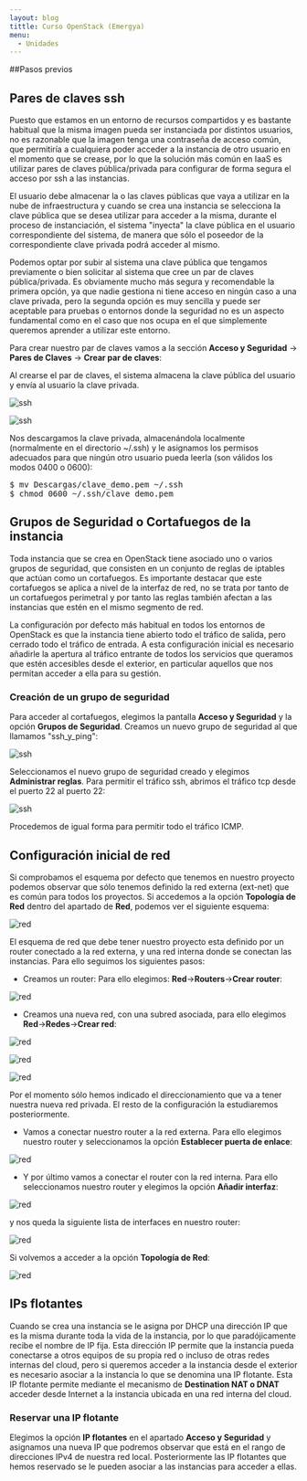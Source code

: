 ```yaml
---
layout: blog
tittle: Curso OpenStack (Emergya)
menu:
  - Unidades
---
```


##Pasos previos

## Pares de claves ssh

Puesto que estamos en un entorno de recursos compartidos y es bastante habitual
que la misma imagen pueda ser instanciada por distintos usuarios, no es
razonable que la imagen tenga una contraseña de acceso común, que permitiría a
cualquiera poder acceder a la instancia de otro usuario en el momento que se
crease, por lo que la solución más común en IaaS es utilizar pares de claves
pública/privada para configurar de forma segura el acceso por ssh a las
instancias.

El usuario debe almacenar la o las claves públicas que vaya a utilizar en la
nube de infraestructura y cuando se crea una instancia se selecciona la clave
pública que se desea utilizar para acceder a la misma, durante el proceso de
instanciación, el sistema "inyecta" la clave pública en el usuario
correspondiente del sistema, de manera que sólo el poseedor de la
correspondiente clave privada podrá acceder al mismo. 

Podemos optar por subir al sistema una clave pública que tengamos previamente o
bien solicitar al sistema que cree un par de claves pública/privada. Es
obviamente mucho más segura y recomendable la primera opción, ya que nadie
gestiona ni tiene acceso en ningún caso a una clave privada, pero la segunda
opción es muy sencilla y puede ser aceptable para pruebas o entornos donde la
seguridad no es un aspecto fundamental como en el caso que nos ocupa en el 
que simplemente queremos aprender a utilizar este entorno.

Para crear nuestro par de claves vamos a la sección **Acceso y Seguridad** -> **Pares de Claves** -> **Crear par de claves**:

Al crearse el par de claves, el sistema almacena la clave pública del usuario y
envía al usuario la clave privada.
	

![ssh](img/previos/01.png)

![ssh](img/previos/02.png)


Nos descargamos la clave privada, almacenándola localmente (normalmente en el
directorio ~/.ssh) y le asignamos los permisos adecuados para que ningún otro
usuario pueda leerla (son válidos los modos 0400 o 0600):

<pre>
$ mv Descargas/clave_demo.pem ~/.ssh
$ chmod 0600 ~/.ssh/clave_demo.pem
</pre>

## Grupos de Seguridad o Cortafuegos de la instancia

Toda instancia que se crea en OpenStack tiene asociado uno o varios grupos de
seguridad, que consisten en un conjunto de reglas de iptables que actúan como un
cortafuegos. Es importante destacar que este cortafuegos se aplica a nivel de la
interfaz de red, no se trata por tanto de un cortafuegos perimetral y por tanto
las reglas también afectan a las instancias que estén en el mismo segmento de red.

La configuración por defecto más habitual en todos los entornos de OpenStack es
que la instancia tiene abierto todo el tráfico de salida, pero cerrado todo el
tráfico de entrada. A esta configuración inicial es necesario añadirle la
apertura al tráfico entrante de todos los servicios que queramos que estén
accesibles desde el exterior, en particular aquellos que nos permitan acceder a
ella para su gestión.

### Creación de un grupo de seguridad

Para acceder al cortafuegos, elegimos la pantalla **Acceso y Seguridad**
y la opción **Grupos de Seguridad**. Creamos un nuevo grupo de seguridad al que llamamos
"ssh_y_ping":


![ssh](img/previos/03.png)


Seleccionamos el nuevo grupo de seguridad creado y elegimos **Administrar reglas**. Para permitir el tráfico ssh, abrimos el tráfico tcp desde el puerto 22
al puerto 22:


![ssh](img/previos/04.png)


Procedemos de igual forma para permitir todo el tráfico ICMP.

## Configuración inicial de red

Si comprobamos el esquema por defecto que tenemos en nuestro proyecto podemos observar que sólo tenemos definido la red externa (ext-net) que es común para todos los proyectos. Si accedemos a la opción **Topología de Red** dentro del apartado de **Red**, podemos ver el siguiente esquema:

![red](img/previos/red1.png)

El esquema de red que debe tener nuestro proyecto esta definido por un router conectado a la red externa, y una red interna donde se conectan las instancias. Para ello seguimos los siguientes pasos:

* Creamos un router: Para ello elegimos: **Red**->**Routers**->**Crear router**:

![red](img/previos/red2.png)

* Creamos una nueva red, con una subred asociada, para ello elegimos **Red**->**Redes**->**Crear red**:

![red](img/previos/red3.png)

![red](img/previos/red4.png)

![red](img/previos/red5.png)

Por el momento sólo hemos indicado el direccionamiento que va a tener nuestra nueva red privada. El resto de la configuración la estudiaremos posteriormente.

* Vamos a conectar nuestro router a la red externa. Para ello elegimos nuestro router y seleccionamos la opción **Establecer puerta de enlace**:

![red](img/previos/red6.png)

* Y por último vamos a conectar el router con la red interna. Para ello seleccionamos nuestro router y elegimos la opción **Añadir interfaz**:

![red](img/previos/red7.png)

y nos queda la siguiente lista de interfaces en nuestro router:

![red](img/previos/red8.png)

Si volvemos a acceder a la opción **Topología de Red**:

![red](img/previos/red9.png)


## IPs flotantes 	

Cuando se crea una instancia se le asigna por DHCP una dirección IP que es la
misma durante toda la vida de la instancia, por lo que paradójicamente recibe el
nombre de IP fija. Esta dirección IP permite que la instancia pueda conectarse a
otros equipos de su propia red o incluso de otras redes internas del cloud, pero
si queremos acceder a la instancia desde el exterior es necesario asociar a la
instancia lo que se denomina una IP flotante. Esta IP flotante permite mediante el mecanismo de **Destination
NAT o DNAT** acceder desde Internet a la instancia ubicada en una red interna del
cloud.

### Reservar una IP flotante

Elegimos la opción **IP flotantes** en el apartado **Acceso y Seguridad**
y asignamos una nueva IP que podremos observar que está en el rango de
direcciones IPv4 de nuestra red local. Posteriormente las IP flotantes que hemos reservado se le pueden asociar a las instancias para acceder a ellas.
